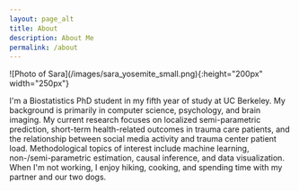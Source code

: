 ```yaml
---
layout: page_alt
title: About
description: About Me
permalink: /about
---
```


<div class='pull-right' markdown="1">
![Photo of Sara](/images/sara_yosemite_small.png){:height="200px" width="250px"}
</div>

<!-- "float: left; vertical-align: middle; margin-left: 10px; margin-right: 10px;" -->

I'm a Biostatistics PhD student in my fifth year of study at UC Berkeley. My background is primarily in computer science, psychology, and brain imaging. My current research focuses on localized semi-parametric prediction, short-term health-related outcomes in trauma care patients, and the relationship between social media activity and trauma center patient load. Methodological topics of interest include machine learning, non-/semi-parametric estimation, causal inference, and data visualization. When I'm not working, I enjoy hiking, cooking, and spending time with my partner and our two dogs.